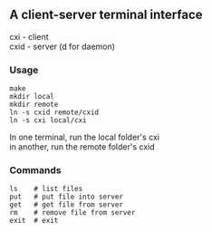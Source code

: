 ## A client-server terminal interface
cxi - client  
cxid - server (d for daemon)  

### Usage
```
make
mkdir local
mkdir remote
ln -s cxid remote/cxid
ln -s cxi local/cxi
```
In one terminal, run the local folder's cxi  
in another, run the remote folder's cxid

### Commands 
```
ls    # list files
put   # put file into server
get   # get file from server
rm    # remove file from server
exit  # exit
```
